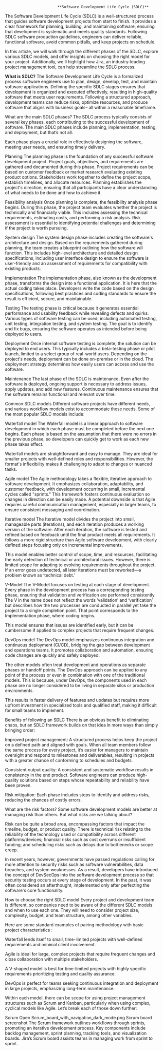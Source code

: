 							**Software Development Life Cycle (SDLC)**
The Software Development Life Cycle (SDLC) is a well-structured process that guides software development projects from start to finish. It provides a clear framework for planning, building, and maintaining software, ensuring that development is systematic and meets quality standards. Following SDLC software production guidelines, engineers can deliver reliable, functional software, avoid common pitfalls, and keep projects on schedule.

In this article, we will walk through the different phases of the SDLC, explore various SDLC models, and offer insights on choosing the right model for your project. Additionally, we'll highlight how Jira, an industry-leading project management tool, can help streamline the SDLC process.

**What is SDLC?**
The Software Development Life Cycle is a formalized process software engineers use to plan, design, develop, test, and maintain software applications. Defining the specific SDLC stages ensures that development is organized and executed effectively, resulting in high-quality software that meets user requirements. Following a structured approach, development teams can reduce risks, optimize resources, and produce software that aligns with business goals– all within a reasonable timeframe.

What are the main SDLC phases?
The SDLC process typically consists of several key phases, each contributing to the successful development of software. The main SDLC phases include planning, implementation, testing, and deployment, but that’s not all.

Each phase plays a crucial role in effectively designing the software, meeting user needs, and ensuring timely delivery.

Planning
The planning phase is the foundation of any successful software development project. Project goals, objectives, and requirements are gathered and documented during this phase. Project requirements can be based on customer feedback or market research evaluating existing product options. Stakeholders work together to define the project scope, establish timelines, and allocate resources. Planning establishes the project's direction, ensuring that all participants have a clear understanding of what needs to be done and how to achieve it.

Feasibility analysis
Once planning is complete, the feasibility analysis phase begins. During this phase, the project team evaluates whether the project is technically and financially viable. This includes assessing the technical requirements, estimating costs, and performing a risk analysis. Risk assessment is essential to identifying potential challenges and determining if the project is worth pursuing.

System design
The system design phase includes creating the software's architecture and design. Based on the requirements gathered during planning, the team creates a blueprint outlining how the software will function. This includes high-level architecture and detailed design specifications, including user interface design to ensure the software is user-friendly and an assessment of requirements for compatibility with existing products.

Implementation
The implementation phase, also known as the development phase, transforms the design into a functional application. It is here that the actual coding takes place. Developers write the code based on the design specifications, following best practices and coding standards to ensure the result is efficient, secure, and maintainable.

Testing
The testing phase is critical because it generates essential performance and usability feedback while revealing defects and quirks. Various types of software testing can be used, including automated testing, unit testing, integration testing, and system testing. The goal is to identify and fix bugs, ensuring the software operates as intended before being deployed to users.

Deployment
Once internal software testing is complete, the solution can be deployed to end users. This typically includes a beta-testing phase or pilot launch, limited to a select group of real-world users. Depending on the project's needs, deployment can be done on-premise or in the cloud. The deployment strategy determines how easily users can access and use the software.

Maintenance
The last phase of the SDLC is maintenance. Even after the software is deployed, ongoing support is necessary to address issues, apply updates, and add new features. Continuous maintenance ensures that the software remains functional and relevant over time.

Common SDLC models
Different software projects have different needs, and various workflow models exist to accommodate these needs. Some of the most popular SDLC models include:

Waterfall model
The Waterfall model is a linear approach to software development in which each phase must be completed before the next one begins. Each phase is based on the assumption that there were no errors in the previous phase, so developers can quickly get to work as each new phase takes effect. 

Waterfall models are straightforward and easy to manage. They are ideal for smaller projects with well-defined roles and responsibilities. However, the format's inflexibility makes it challenging to adapt to changes or nuanced tasks.

Agile model
The Agile methodology takes a flexible, iterative approach to software development. It emphasizes collaboration, adaptability, and customer feedback, with development occurring in small, incremental cycles called "sprints." This framework fosters continuous evaluation so changes in direction can be easily made. A potential downside is that Agile requires careful communication management, especially in larger teams, to ensure consistent messaging and coordination.

Iterative model
The Iterative model divides the project into small, manageable parts (iterations), and each iteration produces a working version of the software. After each iteration, the software is tested and refined based on feedback until the final product meets all requirements. It follows a more rigid structure than Agile software development, with clearly defined steps focusing only on incremental improvements. 

This model enables better control of scope, time, and resources, facilitating the early detection of technical or architectural issues. However, there is limited scope for adapting to evolving requirements throughout the project. If an error goes undetected, all later iterations must be reworked—a problem known as ‘technical debt.’

V-Model
The V-Model focuses on testing at each stage of development. Every phase in the development process has a corresponding testing phase, ensuring that validation and verification are performed consistently. The V in the name does not reflect the words ‘validation’ and ‘verification’ but describes how the two processes are conducted in parallel yet take the project to a single completion point. That point corresponds to the Implementation phase, where coding begins.

This model ensures that issues are identified early, but it can be cumbersome if applied to complex projects that require frequent changes. 

DevOps model
The DevOps model emphasizes continuous integration and continuous deployment (CI/CD), bridging the gap between development and operations teams. It promotes collaboration and automation, ensuring code changes are quickly and safely deployed.

The other models often treat development and operations as separate phases or handoff points. The DevOps approach can be applied to any point of the process or even in combination with one of the traditional models. This is because, under DevOps, the components used in each phase are no longer considered to be living in separate silos or production environments.   

This results in faster delivery of features and updates but requires more upfront investment in specialized tools and qualified staff, making it difficult for small teams to implement.

Benefits of following an SDLC
There is an obvious benefit to eliminating chaos, but an SDLC framework builds on that idea in more ways than simply bringing order:

Improved project management: A structured process helps keep the project on a defined path and aligned with goals. When all team members follow the same process for every project, it’s easier for managers to maintain oversight and respond to milestones and deliverables, resulting in projects with a greater chance of conforming to schedules and budgets.

Consistent output quality: A consistent and systematic workflow results in consistency in the end product. Software engineers can produce high-quality solutions based on steps whose repeatability and reliability have been proven.

Risk mitigation: Each phase includes steps to identify and address risks, reducing the chances of costly errors. 

What are the risk factors?
Some software development models are better at managing risk than others. But what risks are we talking about?

Risk can be quite a broad area, encompassing factors that impact the timeline, budget, or product quality. There is technical risk relating to the reliability of the technology used or compatibility across different platforms/devices; financial risks such as cost overruns or insufficient funding; and scheduling risks such as delays due to bottlenecks or scope creep.

In recent years, however, governments have passed regulations calling for more attention to security risks such as software vulnerabilities, data breaches, and system weaknesses. As a result, developers have introduced the concept of DevSecOps into the software development process so that security testing occurs at every stage of development. In the past, it was often considered an afterthought, implemented only after perfecting the software's core functionality.

How to choose the right SDLC model
Every project and development team is different, so companies need to be aware of the different SDLC models and when to use each one. They will need to consider project size, complexity, budget, and team structure, among other variables. 

Here are some standard examples of pairing methodology with basic project characteristics :

Waterfall lends itself to small, time-limited projects with well-defined requirements and minimal client involvement.

Agile is ideal for large, complex projects that require frequent changes and close collaboration with multiple stakeholders.

A V-shaped model is best for time-limited projects with highly specific requirements prioritizing testing and quality assurance.

DevOps is perfect for teams seeking continuous integration and deployment in large projects, emphasizing long-term maintenance.

Within each model, there can be scope for using project management structures such as Scrum and Kanban, particularly when using complex, cyclical models like Agile. Let’s break each of those down further:

Scrum
Open Scrum_board_with_navigation_dark_mode.png
Scrum board screenshot
The Scrum framework outlines workflows through sprints, promoting an iterative development process. Key components include backlog management, sprint planning, tracking tools, and visualization boards. Jira’s Scrum board assists teams in managing work from sprint to sprint.
